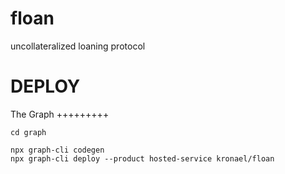# floan
uncollateralized loaning protocol

DEPLOY
======

The Graph
+++++++++

    cd graph

    npx graph-cli codegen 
    npx graph-cli deploy --product hosted-service kronael/floan
